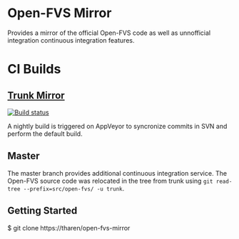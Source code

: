 # Open-FVS Mirror

Provides a mirror of the official Open-FVS code as well as 
unnofficial integration continuous integration features.

# CI Builds
## [Trunk Mirror](https://sourceforge.net/p/open-fvs/code/HEAD/tree/trunk/)
[![Build status](https://ci.appveyor.com/api/projects/status/eyyqq4a57xk0ttt0/branch/trunk?svg=true)](https://ci.appveyor.com/project/tharen/open-fvs-mirror/branch/trunk-ci)

A nightly build is triggered on AppVeyor to syncronize
commits in SVN and perform the default build.

## Master

The master branch provides additional continuous integration service. 
The Open-FVS source code was relocated in the tree from trunk using
`git read-tree --prefix=src/open-fvs/ -u trunk`.

## Getting Started

  $ git clone https://tharen/open-fvs-mirror

